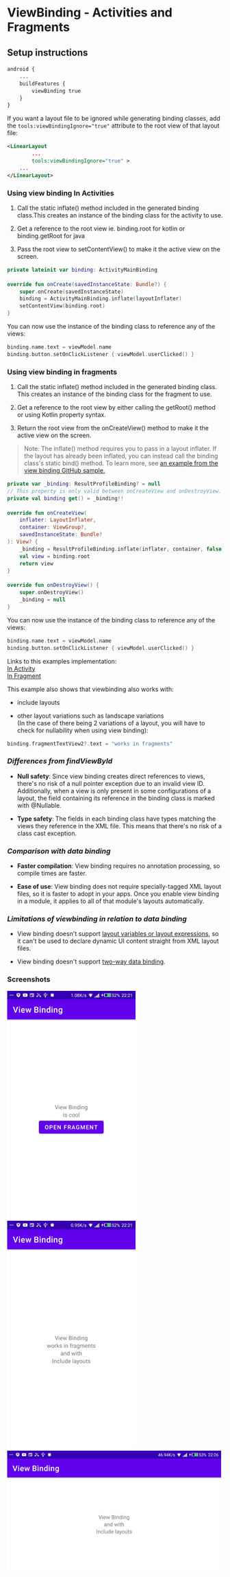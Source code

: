 # ViewBinding - Activities and Fragments

## Setup instructions

```xml
android {
    ...
    buildFeatures {
        viewBinding true
    }
}
```

If you want a layout file to be ignored while generating binding classes, add the `tools:viewBindingIgnore="true"` attribute to the root view of that layout file:

```xml
<LinearLayout
        ...
        tools:viewBindingIgnore="true" >
    ...
</LinearLayout>
```

### **Using view binding In Activities**

1. Call the static inflate() method included in the generated binding class.This creates an instance of the binding class for the activity to use.

1. Get a reference to the root view ie. binding.root for kotlin or binding.getRoot for java

1. Pass the root view to setContentView() to make it the active view on the screen.

```kotlin
private lateinit var binding: ActivityMainBinding

override fun onCreate(savedInstanceState: Bundle?) {
    super.onCreate(savedInstanceState)
    binding = ActivityMainBinding.inflate(layoutInflater)
    setContentView(binding.root)
}
```

You can now use the instance of the binding class to reference any of the views:

```kotlin
binding.name.text = viewModel.name
binding.button.setOnClickListener { viewModel.userClicked() }
```

### **Using view binding in fragments**

1. Call the static inflate() method included in the generated binding class. This creates an instance of the binding class for the fragment to use.

1. Get a reference to the root view by either calling the getRoot() method or using Kotlin property syntax.

1. Return the root view from the onCreateView() method to make it the active view on the screen.

> Note: The inflate() method requires you to pass in a layout inflater. If the layout has already been inflated, you can instead call the binding class's static bind() method. To learn more, see [an example from the view binding GitHub sample.](https://github.com/android/architecture-components-samples/blob/master/ViewBindingSample/app/src/main/java/com/android/example/viewbindingsample/BindFragment.kt#L36-L41)

```kotlin
private var _binding: ResultProfileBinding? = null
// This property is only valid between onCreateView and onDestroyView.
private val binding get() = _binding!!

override fun onCreateView(
    inflater: LayoutInflater,
    container: ViewGroup?,
    savedInstanceState: Bundle?
): View? {
    _binding = ResultProfileBinding.inflate(inflater, container, false)
    val view = binding.root
    return view
}

override fun onDestroyView() {
    super.onDestroyView()
    _binding = null
}
```

You can now use the instance of the binding class to reference any of the views:

```kotlin
binding.name.text = viewModel.name
binding.button.setOnClickListener { viewModel.userClicked() }
```

Links to this examples implementation:  
[In Activity](./app/src/main/java/com/timac/viewbinding/MainActivity)  
[In Fragment](./app/src/main/java/com/timac/viewbinding/ExampleFragment)

This example also shows that viewbinding also works with:

- include layouts

- other layout variations such as landscape variations  
  (In the case of there being 2 variations of a layout, you will have to check for nullability when using view binding):

```kotlin
binding.fragmentTextView2?.text = "works in fragments"
```

### **_Differences from findViewById_**

- **Null safety**: Since view binding creates direct references to views, there's no risk of a null pointer exception due to an invalid view ID. Additionally, when a view is only present in some configurations of a layout, the field containing its reference in the binding class is marked with @Nullable.

- **Type safety**: The fields in each binding class have types matching the views they reference in the XML file. This means that there's no risk of a class cast exception.

### **_Comparison with data binding_**

- **Faster compilation**: View binding requires no annotation processing, so compile times are faster.

- **Ease of use**: View binding does not require specially-tagged XML layout files, so it is faster to adopt in your apps. Once you enable view binding in a module, it applies to all of that module's layouts automatically.

### **_Limitations of viewbinding in relation to data binding_**

- View binding doesn't support [layout variables or layout expressions](https://developer.android.com/topic/libraries/data-binding/expressions), so it can't be used to declare dynamic UI content straight from XML layout files.

- View binding doesn't support [two-way data binding](https://developer.android.com/topic/libraries/data-binding/expressions).

### Screenshots

![Activity](./screenshots/activity.png)
![Fragment](./screenshots/fragment.png)
![Landscape](./screenshots/landscape.png)